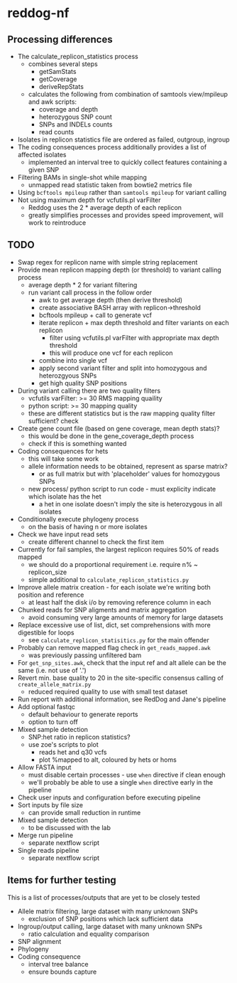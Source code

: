 # reddog-nf


## Processing differences
* The calculate\_replicon\_statistics process
    - combines several steps
        - getSamStats
        - getCoverage
        - deriveRepStats
    - calculates the following from combination of samtools view/mpileup and awk scripts:
        - coverage and depth
        - heterozygous SNP count
        - SNPs and INDELs counts
        - read counts
* Isolates in replicon statistics file are ordered as failed, outgroup, ingroup
* The coding consequences process additionally provides a list of affected isolates
    - implemented an interval tree to quickly collect features containing a given SNP
* Filtering BAMs in single-shot while mapping
    - unmapped read statistic taken from bowtie2 metrics file
* Using `bcftools mpileup` rather than `samtools mpileup` for variant calling
* Not using maximum depth for vcfutils.pl varFilter
    - Reddog uses the 2 * average depth of each replicon
    - greatly simplifies processes and provides speed improvement, will work to reintroduce


## TODO
* Swap regex for replicon name with simple string replacement
* Provide mean replicon mapping depth (or threshold) to variant calling process
    - average depth * 2 for variant filtering
    - run variant call process in the follow order
      - awk to get average depth (then derive threshold)
      - create associative BASH array with replicon->threshold
      - bcftools mpileup + call to generate vcf
      - iterate replicon + max depth threshold and filter variants on each replicon
        - filter using vcfutils.pl varFilter with appropriate max depth threshold
        - this will produce one vcf for each replicon
      - combine into single vcf
      - apply second variant filter and split into homozygous and heterozgyous SNPs
      - get high quality SNP positions
* During variant calling there are two quality filters
    - vcfutils varFilter: >= 30 RMS mapping quaility
    - python script: >= 30 mapping quality
    - these are different statistics but is the raw mapping quality filter sufficient? check
* Create gene count file (based on gene coverage, mean depth stats)?
    - this would be done in the gene\_coverage\_depth process
    - check if this is something wanted
* Coding consequences for hets
    - this will take some work
    - allele information needs to be obtained, represent as sparse matrix?
      - or as full matrix but with 'placeholder' values for homozygous SNPs
    - new process/ python script to run code - must explicity indicate which isolate has the het
      - a het in one isolate doesn't imply the site is heterozygous in all isolates
* Conditionally execute phylogeny process
    - on the basis of having n or more isolates
* Check we have input read sets
    - create different channel to check the first item
* Currently for fail samples, the largest replicon requires 50% of reads mapped
    - we should do a proportional requirement i.e. require n% ~ replicon\_size
    - simple additional to `calculate_replicon_statistics.py`
* Improve allele matrix creation - for each isolate we're writing both position and reference
    - at least half the disk i/o by removing reference column in each
* Chunked reads for SNP aligments and matrix aggregation
    - avoid consuming very large amounts of memory for large datasets
* Replace excessive use of list, dict, set comprehensions with more digestible for loops
    - see `calculate_replicon_statisitics.py` for the main offender
* Probably can remove mapped flag check in `get_reads_mapped.awk`
    - was previously passing unfiltered bam
* For `get_snp_sites.awk`, check that the input ref and alt allele can be the same (i.e. not use of '.')
* Revert min. base quality to 20 in the site-specific consensus calling of `create_allele_matrix.py`
    - reduced required quality to use with small test dataset
* Run report with additional information, see RedDog and Jane's pipeline
* Add optional fastqc
    - default behaviour to generate reports
    - option to turn off
* Mixed sample detection
    - SNP:het ratio in replicon statistics?
    - use zoe's scripts to plot
        - reads het and q30 vcfs
        - plot %mapped to alt, coloured by hets or homs
* Allow FASTA input
    - must disable certain processes - use `when` directive if clean enough
    - we'll probably be able to use a single `when` directive early in the pipeline
* Check user inputs and configuration before executing pipeline
* Sort inputs by file size
    - can provide small reduction in runtime
* Mixed sample detection
    - to be discussed with the lab
* Merge run pipeline
    - separate nextflow script
* Single reads pipeline
    - separate nextflow script


## Items for further testing
This is a list of processes/outputs that are yet to be closely tested
* Allele matrix filtering, large dataset with many unknown SNPs
    - exclusion of SNP positions which lack sufficient data
* Ingroup/output calling, large dataset with many unknown SNPs
    - ratio calculation and equality comparison
* SNP alignment
* Phylogeny
* Coding consequence
    - interval tree balance
    - ensure bounds capture
